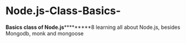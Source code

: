 # Node.js-Class-Basics-
**********Basics class of Node.js*******************8 
learning all about Node.js, besides Mongodb, monk and mongoose 
